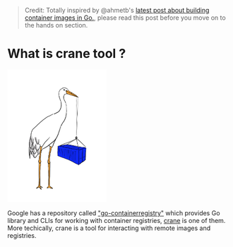> Credit: Totally inspired by @ahmetb's [latest post about building container images in Go.](ahmet.im/blog/building-container-images-in-go), please read this post before you move on to the hands on section.

# What is crane tool ?

<img src="https://github.com/google/go-containerregistry/raw/main/images/crane.png" height="300"/>

Google has a repository called ["go-containerregistry"](https://github.com/google/go-containerregistry) which provides Go library and CLIs for working with container registries, [crane](https://github.com/google/go-containerregistry/blob/main/cmd/crane/README.md) is one of them. More techically, crane is a tool for interacting with remote images and registries.



